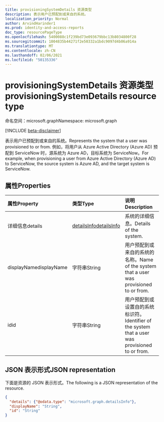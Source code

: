 ```yaml
---
title: provisioningSystemDetails 资源类型
description: 表示用户已预配到或来自的系统。
localization_priority: Normal
author: ArvindHarinder1
ms.prod: identity-and-access-reports
doc_type: resourcePageType
ms.openlocfilehash: 5400088c1f239bd73e093679bbc13b8034800f28
ms.sourcegitcommit: 1004835b44271f2e50332a1bdc9097d4b06a914a
ms.translationtype: MT
ms.contentlocale: zh-CN
ms.lasthandoff: 02/06/2021
ms.locfileid: "50135336"
---
```

# <a name="provisioningsystemdetails-resource-type"></a><span data-ttu-id="364d6-103">provisioningSystemDetails 资源类型</span><span class="sxs-lookup"><span data-stu-id="364d6-103">provisioningSystemDetails resource type</span></span>

<span data-ttu-id="364d6-104">命名空间：microsoft.graph</span><span class="sxs-lookup"><span data-stu-id="364d6-104">Namespace: microsoft.graph</span></span>

[!INCLUDE [beta-disclaimer](../../includes/beta-disclaimer.md)]

<span data-ttu-id="364d6-105">表示用户已预配到或来自的系统。</span><span class="sxs-lookup"><span data-stu-id="364d6-105">Represents the system that a user was provisioned to or from.</span></span> <span data-ttu-id="364d6-106">例如，将用户从 Azure Active Directory (Azure AD) 预配到 ServiceNow 时，源系统为 Azure AD，目标系统为 ServiceNow。</span><span class="sxs-lookup"><span data-stu-id="364d6-106">For example, when provisioning a user from Azure Active Directory (Azure AD) to ServiceNow, the source system is Azure AD, and the target system is ServiceNow.</span></span>

## <a name="properties"></a><span data-ttu-id="364d6-107">属性</span><span class="sxs-lookup"><span data-stu-id="364d6-107">Properties</span></span>

| <span data-ttu-id="364d6-108">属性</span><span class="sxs-lookup"><span data-stu-id="364d6-108">Property</span></span>     | <span data-ttu-id="364d6-109">类型</span><span class="sxs-lookup"><span data-stu-id="364d6-109">Type</span></span>        | <span data-ttu-id="364d6-110">说明</span><span class="sxs-lookup"><span data-stu-id="364d6-110">Description</span></span> |
|:-------------|:------------|:------------|
|<span data-ttu-id="364d6-111">详细信息</span><span class="sxs-lookup"><span data-stu-id="364d6-111">details</span></span>|[<span data-ttu-id="364d6-112">detailsInfo</span><span class="sxs-lookup"><span data-stu-id="364d6-112">detailsInfo</span></span>](detailsinfo.md)|<span data-ttu-id="364d6-113">系统的详细信息。</span><span class="sxs-lookup"><span data-stu-id="364d6-113">Details of the system.</span></span>|
|<span data-ttu-id="364d6-114">displayName</span><span class="sxs-lookup"><span data-stu-id="364d6-114">displayName</span></span>|<span data-ttu-id="364d6-115">字符串</span><span class="sxs-lookup"><span data-stu-id="364d6-115">String</span></span>|<span data-ttu-id="364d6-116">用户预配到或来自的系统的名称。</span><span class="sxs-lookup"><span data-stu-id="364d6-116">Name of the system that a user was provisioned to or from.</span></span>|
|<span data-ttu-id="364d6-117">id</span><span class="sxs-lookup"><span data-stu-id="364d6-117">id</span></span>|<span data-ttu-id="364d6-118">字符串</span><span class="sxs-lookup"><span data-stu-id="364d6-118">String</span></span>|<span data-ttu-id="364d6-119">用户预配到或设置自的系统标识符。</span><span class="sxs-lookup"><span data-stu-id="364d6-119">Identifier of the system that a user was provisioned to or from.</span></span>|

## <a name="json-representation"></a><span data-ttu-id="364d6-120">JSON 表示形式</span><span class="sxs-lookup"><span data-stu-id="364d6-120">JSON representation</span></span>

<span data-ttu-id="364d6-121">下面是资源的 JSON 表示形式。</span><span class="sxs-lookup"><span data-stu-id="364d6-121">The following is a JSON representation of the resource.</span></span>

<!-- {
  "blockType": "resource",
  "optionalProperties": [

  ],
  "@odata.type": "microsoft.graph.provisioningSystemDetails",
  "baseType": null
}-->

```json
{
  "details": {"@odata.type": "microsoft.graph.detailsInfo"},
  "displayName": "String",
  "id": "String"
}
```

<!-- uuid: 16cd6b66-4b1a-43a1-adaf-3a886856ed98
2019-02-04 14:57:30 UTC -->
<!-- {
  "type": "#page.annotation",
  "description": "provisioningSystemDetails resource",
  "keywords": "",
  "section": "documentation",
  "tocPath": ""
}-->


